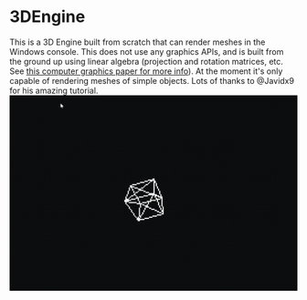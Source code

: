 # 3DEngine
This is a 3D Engine built from scratch that can render meshes in the Windows console. This does not use any graphics APIs, and is built from the ground up using linear algebra (projection and rotation matrices, etc. See [this computer graphics paper for more info](https://sites.math.washington.edu/~king/coursedir/m308a01/Projects/m308a01-pdf/yip.pdf)). At the moment it's only capable of rendering meshes of simple objects. Lots of thanks to @Javidx9 for his amazing tutorial.
 ![Rotating Cube Mesh](https://github.com/MrBoogle/3DEngine/blob/master/Rotating%20Cube%20Mesh.gif)
